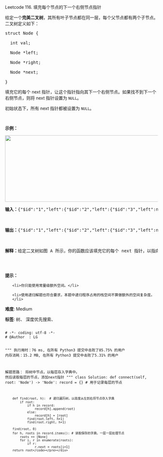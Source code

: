 Leetcode 116. 填充每个节点的下一个右侧节点指针
<p>给定一个<strong>完美二叉树</strong>，其所有叶子节点都在同一层，每个父节点都有两个子节点。二叉树定义如下：</p>


<pre>struct Node {

  int val;

  Node *left;

  Node *right;

  Node *next;

}</pre>



<p>填充它的每个 next 指针，让这个指针指向其下一个右侧节点。如果找不到下一个右侧节点，则将 next 指针设置为 <code>NULL</code>。</p>



<p>初始状态下，所有&nbsp;next 指针都被设置为 <code>NULL</code>。</p>



<p>&nbsp;</p>



<p><strong>示例：</strong></p>



<p><img alt="" src="https://assets.leetcode-cn.com/aliyun-lc-upload/uploads/2019/02/15/116_sample.png" style="height: 218px; width: 640px;"></p>



<pre><strong>输入：</strong>{&quot;$id&quot;:&quot;1&quot;,&quot;left&quot;:{&quot;$id&quot;:&quot;2&quot;,&quot;left&quot;:{&quot;$id&quot;:&quot;3&quot;,&quot;left&quot;:null,&quot;next&quot;:null,&quot;right&quot;:null,&quot;val&quot;:4},&quot;next&quot;:null,&quot;right&quot;:{&quot;$id&quot;:&quot;4&quot;,&quot;left&quot;:null,&quot;next&quot;:null,&quot;right&quot;:null,&quot;val&quot;:5},&quot;val&quot;:2},&quot;next&quot;:null,&quot;right&quot;:{&quot;$id&quot;:&quot;5&quot;,&quot;left&quot;:{&quot;$id&quot;:&quot;6&quot;,&quot;left&quot;:null,&quot;next&quot;:null,&quot;right&quot;:null,&quot;val&quot;:6},&quot;next&quot;:null,&quot;right&quot;:{&quot;$id&quot;:&quot;7&quot;,&quot;left&quot;:null,&quot;next&quot;:null,&quot;right&quot;:null,&quot;val&quot;:7},&quot;val&quot;:3},&quot;val&quot;:1}



<strong>输出：</strong>{&quot;$id&quot;:&quot;1&quot;,&quot;left&quot;:{&quot;$id&quot;:&quot;2&quot;,&quot;left&quot;:{&quot;$id&quot;:&quot;3&quot;,&quot;left&quot;:null,&quot;next&quot;:{&quot;$id&quot;:&quot;4&quot;,&quot;left&quot;:null,&quot;next&quot;:{&quot;$id&quot;:&quot;5&quot;,&quot;left&quot;:null,&quot;next&quot;:{&quot;$id&quot;:&quot;6&quot;,&quot;left&quot;:null,&quot;next&quot;:null,&quot;right&quot;:null,&quot;val&quot;:7},&quot;right&quot;:null,&quot;val&quot;:6},&quot;right&quot;:null,&quot;val&quot;:5},&quot;right&quot;:null,&quot;val&quot;:4},&quot;next&quot;:{&quot;$id&quot;:&quot;7&quot;,&quot;left&quot;:{&quot;$ref&quot;:&quot;5&quot;},&quot;next&quot;:null,&quot;right&quot;:{&quot;$ref&quot;:&quot;6&quot;},&quot;val&quot;:3},&quot;right&quot;:{&quot;$ref&quot;:&quot;4&quot;},&quot;val&quot;:2},&quot;next&quot;:null,&quot;right&quot;:{&quot;$ref&quot;:&quot;7&quot;},&quot;val&quot;:1}



<strong>解释：</strong>给定二叉树如图 A 所示，你的函数应该填充它的每个 next 指针，以指向其下一个右侧节点，如图 B 所示。

</pre>



<p>&nbsp;</p>



<p><strong>提示：</strong></p>



<ul>

	<li>你只能使用常量级额外空间。</li>

	<li>使用递归解题也符合要求，本题中递归程序占用的栈空间不算做额外的空间复杂度。</li>

</ul>





 **难度**: Medium



 **标签**: 树、 深度优先搜索、 





<div class="hcb_wrap">
<pre class="prism undefined-numbers lang-python" data-lang="Python"><code>
# -*- coding: utf-8 -*-
# @Author  : LG

"""
执行用时：76 ms, 在所有 Python3 提交中击败了85.75% 的用户
内存消耗：15.2 MB, 在所有 Python3 提交中击败了5.31% 的用户

解题思路：
    将树中节点，以每层存入字典中。
    然后读取每层的节点，添加next指针
"""
class Solution:
    def connect(self, root: 'Node') -> 'Node':
        record = {} # 用于记录每层的节点

        def find(root, h):  # 递归遍历树，以高度从左到右将节点存入字典
            if root:
                if h in record:
                    record[h].append(root)
                else:
                    record[h] = [root]
                find(root.left, h+1)
                find(root.right, h+1)

        find(root, 0)
        for h, roots in record.items(): # 读取保存的字典，一层一层处理节点
            roots += [None]
            for i, r in enumerate(roots):
                if r:
                    r.next = roots[i+1]
        return root</code></pre></div>
